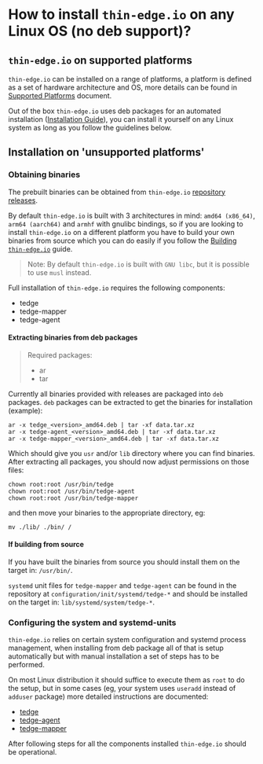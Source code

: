 # How to install `thin-edge.io` on any Linux OS (no deb support)?

## `thin-edge.io` on supported platforms

`thin-edge.io` can be installed on a range of platforms, a platform is defined as a set of hardware architecture and OS, more details can be found in [Supported Platforms](../supported-platforms.md) document.

Out of the box `thin-edge.io` uses deb packages for an automated installation ([Installation Guide](./002_installation.md)), you can install it yourself on any Linux system as long as you follow the guidelines below.

## Installation on 'unsupported platforms'

### Obtaining binaries

The prebuilt binaries can be obtained from `thin-edge.io` [repository releases](https://github.com/thin-edge/thin-edge.io/releases).

By default `thin-edge.io` is built with 3 architectures in mind: `amd64 (x86_64)`, `arm64 (aarch64)` and `armhf` with gnulibc bindings, so if you are looking to install `thin-edge.io` on a different platform you have to build your own binaries from source which you can do easily if you follow the [Building `thin-edge.io`](./../BUILDING.md) guide.

> Note: By default `thin-edge.io` is built with `GNU libc`, but it is possible to use `musl` instead.

Full installation of `thin-edge.io` requires the following components:

* tedge
* tedge-mapper
* tedge-agent

#### Extracting binaries from deb packages

> Required packages:
>
> * ar
> * tar

Currently all binaries provided with releases are packaged into `deb` packages.
`deb` packages can be extracted to get the binaries for installation (example):

```shell
ar -x tedge_<version>_amd64.deb | tar -xf data.tar.xz
ar -x tedge-agent_<version>_amd64.deb | tar -xf data.tar.xz
ar -x tedge-mapper_<version>_amd64.deb | tar -xf data.tar.xz
```

Which should give you `usr` and/or `lib` directory where you can find binaries.
After extracting all packages, you should now adjust permissions on those files:

```shell
chown root:root /usr/bin/tedge
chown root:root /usr/bin/tedge-agent
chown root:root /usr/bin/tedge-mapper
```

and then move your binaries to the appropriate directory, eg:

```shell
mv ./lib/ ./bin/ /
```

#### If building from source

If you have built the binaries from source you should install them on the target in: `/usr/bin/`.

`systemd` unit files for `tedge-mapper` and `tedge-agent` can be found in the repository at `configuration/init/systemd/tedge-*` and should be installed on the target in: `lib/systemd/system/tedge-*`.

### Configuring the system and systemd-units

`thin-edge.io` relies on certain system configuration and systemd process management, when installing from deb package all of that is setup automatically but with manual installation a set of steps has to be performed.

On most Linux distribution it should suffice to execute them as `root` to do the setup, but in some cases (eg, your system uses `useradd` instead of `adduser` package) more detailed instructions are documented:

* [tedge](https://github.com/thin-edge/thin-edge.io/blob/main/configuration/debian/tedge/postinst)
* [tedge-agent](https://github.com/thin-edge/thin-edge.io/blob/main/configuration/debian/tedge-agent/postinst)
* [tedge-mapper](https://github.com/thin-edge/thin-edge.io/blob/main/configuration/debian/tedge-mapper/postinst)

After following steps for all the components installed `thin-edge.io` should be operational.

